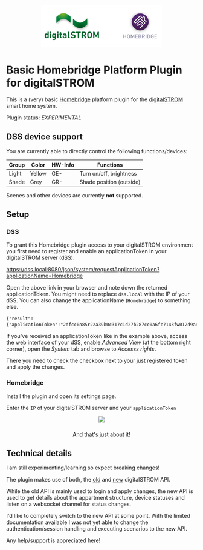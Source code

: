 
<p align="center">

<img src="https://github.com/pa-nic/homebridge-digitalSTROM/blob/main/images/logo.png" width="320">

</p>

# Basic Homebridge Platform Plugin for digitalSTROM

This is a (very) basic [Homebridge](https://homebridge.io) platform plugin for the [digitalSTROM](https://www.digitalstrom.com) smart home system.

Plugin status: *EXPERIMENTAL*

## DSS device support

You are currently able to directly control the following functions/devices:

| Group| Color | HW-Info | Functions | 
| --- | --- | --- | --- |
| Light | Yellow | GE- | Turn on/off, brightness |
| Shade | Grey | GR- | Shade position (outside) |

Scenes and other devices are currently **not** supported.

## Setup

### DSS

To grant this Homebridge plugin access to your digitalSTROM environment you first need to register and enable an applicationToken in your digitalSTROM server (dSS).
 
https://dss.local:8080/json/system/requestApplicationToken?applicationName=Homebridge

Open the above link in your browser and note down the returned applicationToken.
You might need to replace `dss.local` with the IP of your dSS. You can also change the applicationName (`Homebridge`) to something else.

````
{"result":{"applicationToken":"2dfcc0a85r22a39b0c317c1d27b287cc0a6fc714kfw012d9a4d557f3b36efbf13"},"ok":true}
`````

If you've received an applicationToken like in the example above, access the web interface of your dSS, enable *Advanced View* (at the bottom right corner), open the *System* tab and browse to *Accesss rights*.

There you need to check the checkbox next to your just registered token and apply the changes.

### Homebridge

Install the plugin and open its settings page. 

Enter the `IP` of your digitalSTROM server and your `applicationToken`

<p align="center">

<img src="https://github.com/pa-nic/homebridge-digitalSTROM/blob/main/images/settings.png" width="480">

</p>

<p align="center" style="margin-top:20px">And that's just about it!</p>

## Technical details

I am still experimenting/learning so expect breaking changes!

The plugin makes use of both, the [old](https://developer.digitalstrom.org/Architecture/dss-json.pdf) and [new](https://developer.digitalstrom.org/api/#overview--apartment-status) digitalSTROM API.

While the old API is mainly used to login and apply changes, the new API is used to get details about the appartment structure, device statuses and listen on a websocket channel for status changes. 

I'd like to completely switch to the new API at some point. With the limited documentation available I was not yet able to change the authentication/session handling and executing scenarios to the new API.

Any help/support is appreciated here!

